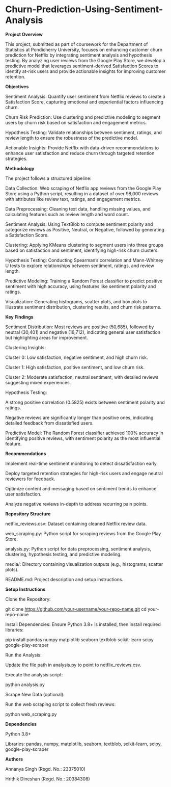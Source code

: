 # Churn-Prediction-Using-Sentiment-Analysis
**Project Overview**

This project, submitted as part of coursework for the Department of Statistics at Pondicherry University, focuses on enhancing customer churn prediction for Netflix by integrating sentiment analysis and hypothesis testing. By analyzing user reviews from the Google Play Store, we develop a predictive model that leverages sentiment-derived Satisfaction Scores to identify at-risk users and provide actionable insights for improving customer retention.

**Objectives**





Sentiment Analysis: Quantify user sentiment from Netflix reviews to create a Satisfaction Score, capturing emotional and experiential factors influencing churn.



Churn Risk Prediction: Use clustering and predictive modeling to segment users by churn risk based on satisfaction and engagement metrics.



Hypothesis Testing: Validate relationships between sentiment, ratings, and review length to ensure the robustness of the predictive model.



Actionable Insights: Provide Netflix with data-driven recommendations to enhance user satisfaction and reduce churn through targeted retention strategies.

**Methodology**

The project follows a structured pipeline:





Data Collection: Web scraping of Netflix app reviews from the Google Play Store using a Python script, resulting in a dataset of over 98,000 reviews with attributes like review text, ratings, and engagement metrics.



Data Preprocessing: Cleaning text data, handling missing values, and calculating features such as review length and word count.



Sentiment Analysis: Using TextBlob to compute sentiment polarity and categorize reviews as Positive, Neutral, or Negative, followed by generating a Satisfaction Score.



Clustering: Applying KMeans clustering to segment users into three groups based on satisfaction and sentiment, identifying high-risk churn clusters.



Hypothesis Testing: Conducting Spearman’s correlation and Mann-Whitney U tests to explore relationships between sentiment, ratings, and review length.



Predictive Modeling: Training a Random Forest classifier to predict positive sentiment with high accuracy, using features like sentiment polarity and ratings.



Visualization: Generating histograms, scatter plots, and box plots to illustrate sentiment distribution, clustering results, and churn risk patterns.

**Key Findings**





Sentiment Distribution: Most reviews are positive (50,685), followed by neutral (30,401) and negative (16,712), indicating general user satisfaction but highlighting areas for improvement.



Clustering Insights:





Cluster 0: Low satisfaction, negative sentiment, and high churn risk.



Cluster 1: High satisfaction, positive sentiment, and low churn risk.



Cluster 2: Moderate satisfaction, neutral sentiment, with detailed reviews suggesting mixed experiences.



Hypothesis Testing:





A strong positive correlation (0.5825) exists between sentiment polarity and ratings.



Negative reviews are significantly longer than positive ones, indicating detailed feedback from dissatisfied users.



Predictive Model: The Random Forest classifier achieved 100% accuracy in identifying positive reviews, with sentiment polarity as the most influential feature.

**Recommendations**





Implement real-time sentiment monitoring to detect dissatisfaction early.



Deploy targeted retention strategies for high-risk users and engage neutral reviewers for feedback.



Optimize content and messaging based on sentiment trends to enhance user satisfaction.



Analyze negative reviews in-depth to address recurring pain points.

**Repository Structure**





netflix_reviews.csv: Dataset containing cleaned Netflix review data.



web_scraping.py: Python script for scraping reviews from the Google Play Store.



analysis.py: Python script for data preprocessing, sentiment analysis, clustering, hypothesis testing, and predictive modeling.



media/: Directory containing visualization outputs (e.g., histograms, scatter plots).



README.md: Project description and setup instructions.

**Setup Instructions**





Clone the Repository:

git clone https://github.com/your-username/your-repo-name.git
cd your-repo-name



Install Dependencies: Ensure Python 3.8+ is installed, then install required libraries:

pip install pandas numpy matplotlib seaborn textblob scikit-learn scipy google-play-scraper



Run the Analysis:





Update the file path in analysis.py to point to netflix_reviews.csv.



Execute the analysis script:

python analysis.py



Scrape New Data (optional):





Run the web scraping script to collect fresh reviews:

python web_scraping.py

**Dependencies**





Python 3.8+



Libraries: pandas, numpy, matplotlib, seaborn, textblob, scikit-learn, scipy, google-play-scraper

**Authors**



Annanya Singh (Regd. No.: 23375010)

Hrithik Dineshan (Regd. No.: 20384308)

